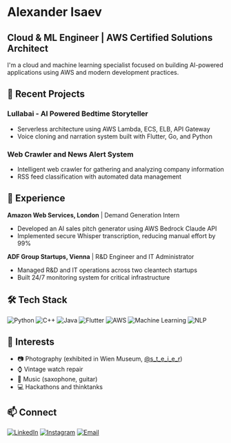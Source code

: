 
# Alexander Isaev

## Cloud & ML Engineer | AWS Certified Solutions Architect

I'm a cloud and machine learning specialist focused on building AI-powered applications using AWS and modern development practices.

## 🚀 Recent Projects

### Lullabai - AI Powered Bedtime Storyteller
- Serverless architecture using AWS Lambda, ECS, ELB, API Gateway
- Voice cloning and narration system built with Flutter, Go, and Python

### Web Crawler and News Alert System
- Intelligent web crawler for gathering and analyzing company information
- RSS feed classification with automated data management

## 💼 Experience

**Amazon Web Services, London** | Demand Generation Intern
- Developed an AI sales pitch generator using AWS Bedrock Claude API
- Implemented secure Whisper transcription, reducing manual effort by 99%

**ADF Group Startups, Vienna** | R&D Engineer and IT Administrator
- Managed R&D and IT operations across two cleantech startups
- Built 24/7 monitoring system for critical infrastructure

## 🛠️ Tech Stack

![Python](https://img.shields.io/badge/-Python-3776AB?style=flat-square&logo=python&logoColor=white)
![C++](https://img.shields.io/badge/-C++-00599C?style=flat-square&logo=c%2B%2B&logoColor=white)
![Java](https://img.shields.io/badge/-Java-ED8B00?style=flat-square&logo=java&logoColor=white)
![Flutter](https://img.shields.io/badge/-Flutter-02569B?style=flat-square&logo=flutter&logoColor=white)
![AWS](https://img.shields.io/badge/-AWS-232F3E?style=flat-square&logo=amazon-aws&logoColor=white)
![Machine Learning](https://img.shields.io/badge/-Machine_Learning-01D277?style=flat-square&logo=python&logoColor=white)
![NLP](https://img.shields.io/badge/-NLP-8A2BE2?style=flat-square&logo=natural-language-processing&logoColor=white)

## 🎨 Interests

- 📷 Photography (exhibited in Wien Museum, [@s_t_e_i_e_r](https://www.instagram.com/s_t_e_i_e_r/))
- ⌚ Vintage watch repair
- 🎷 Music (saxophone, guitar)
- 💻 Hackathons and thinktanks

## 📫 Connect

[![LinkedIn](https://img.shields.io/badge/-LinkedIn-0077B5?style=flat-square&logo=linkedin&logoColor=white)](https://www.linkedin.com/in/alexander-isaev/)
[![Instagram](https://img.shields.io/badge/-Instagram-E4405F?style=flat-square&logo=instagram&logoColor=white)](https://www.instagram.com/s_t_e_i_e_r/)
[![Email](https://img.shields.io/badge/-Email-D14836?style=flat-square&logo=gmail&logoColor=white)](mailto:it.isaev.alex@gmail.com)
